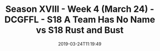 ---
title: Season XVIII - Week 4 (March 24) - DCGFFL - S18 A Team Has No Name vs S18 Rust
  and Bust
teams-score:
- team: _teams/forest-green.md
  score: 25
- team: _teams/maroon.md
  score: 22
mvp: " Keaton Fedak (Forest), Kevin Hamilton (Maroon)"
game-ball: ''
sportsperson: ''
season: 18
week: 4
date: '2019-03-24T11:19:49'
pageid: season-xviii-march-24-week-4-6914-vs-6909
---